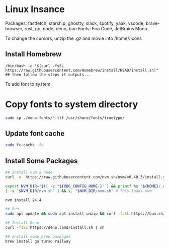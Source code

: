 # Linux Insance

Packages: fastfetch, starship, ghostty, slack, spotify, yaak, vscode, brave-browser, rust, go, node, deno, bun
Fonts: Fira Code, JetBrains Mono

To change the cursors, unzip the .gz and movie into /home/<user>/icons

## Install Homebrew

```
/bin/bash -c "$(curl -fsSL https://raw.githubusercontent.com/Homebrew/install/HEAD/install.sh)"
## then follow the steps it outputs...
```

To add font to system: 

# Copy fonts to system directory

```bash
sudo cp ./mono-fonts/*.ttf /usr/share/fonts/truetype/
```

## Update font cache

```bash
sudo fc-cache -fv
```

## Install Some Packages

```bash
## Install nvm & node
curl -o- https://raw.githubusercontent.com/nvm-sh/nvm/v0.40.3/install.sh | bash

export NVM_DIR="$([ -z "${XDG_CONFIG_HOME-}" ] && printf %s "${HOME}/.nvm" || printf %s "${XDG_CONFIG_HOME}/nvm")"
[ -s "$NVM_DIR/nvm.sh" ] && \. "$NVM_DIR/nvm.sh" # This loads nvm

nvm install 24.4

## Bun
sudo apt update && sudo apt install unzip && curl -fsSL https://bun.sh/install | bash

## Install Deno
curl -fsSL https://deno.land/install.sh | sh

## Install some brew packages
brew install go turso railway 
```
